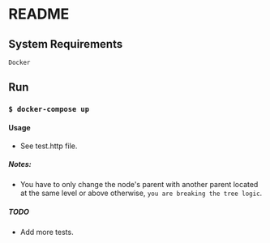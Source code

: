 
# README

## System Requirements
`Docker `
## Run
### `$ docker-compose up`
#### Usage
- See test.http file.
##### Notes:
- You have to only change the node's parent with another parent located at the same level or above otherwise, `you are breaking the tree logic`.
##### TODO
- Add more tests.